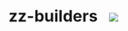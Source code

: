 # zz-builders&nbsp;&nbsp;&nbsp;[![](https://github.com/smitherander/zz-builders/actions/workflows/build.yml/badge.svg?branch=master)](https://github.com/smitherander/zz-builders/actions)
